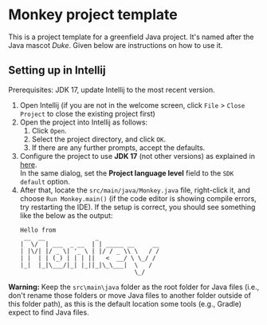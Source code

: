 # Monkey project template

This is a project template for a greenfield Java project. It's named after the Java mascot _Duke_. Given below are instructions on how to use it.

## Setting up in Intellij

Prerequisites: JDK 17, update Intellij to the most recent version.

1. Open Intellij (if you are not in the welcome screen, click `File` > `Close Project` to close the existing project first)
1. Open the project into Intellij as follows:
   1. Click `Open`.
   1. Select the project directory, and click `OK`.
   1. If there are any further prompts, accept the defaults.
1. Configure the project to use **JDK 17** (not other versions) as explained in [here](https://www.jetbrains.com/help/idea/sdk.html#set-up-jdk).<br>
   In the same dialog, set the **Project language level** field to the `SDK default` option.
1. After that, locate the `src/main/java/Monkey.java` file, right-click it, and choose `Run Monkey.main()` (if the code editor is showing compile errors, try restarting the IDE). If the setup is correct, you should see something like the below as the output:
   ```
   Hello from
    __  __              _        
   |  \/  | ___  _ __  | | _____ __     __
   | |\/| |/ _ \| '_ \ | |/ / _ \\ \   / /
   | |  | | (_) | | | ||   <  __/ \ \_/ / 
   |_|  |_|\___/|_| |_||_|\_\___|  \   /
                                   \_/
   ```

**Warning:** Keep the `src\main\java` folder as the root folder for Java files (i.e., don't rename those folders or move Java files to another folder outside of this folder path), as this is the default location some tools (e.g., Gradle) expect to find Java files.
